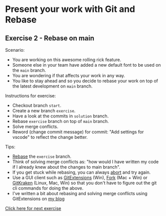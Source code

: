 # Present your work with Git and Rebase

## Exercise 2 - Rebase on main

Scenario:

- You are working on this awesome rolling rick feature.
- Someone else in your team have added a new default font to be used on the `main` branch.
- You are wondering if that affects your work in any way.
- You like to stay ahead and so you decide to rebase your work on top of the latest development on `main` branch.

Instructions for exercise:

- Checkout branch `start`.
- Create a new branch `exercise`.
- Have a look at the commits in `solution` branch.
- Rebase `exercise` branch on top of `main` branch.
- Solve merge conflicts.
- Reword (change commit message) for commit: "Add settings for vscode" to reflect the change better.

Tips:

- [Rebase](https://git-scm.com/docs/rebase) the `exercise` branch.
- Think of solving merge conflicts as: "how would I have written my code if I already knew about the changes to main branch".
- If you get stuck while rebasing, you can always [abort](https://git-scm.com/docs/git-rebase#Documentation/git-rebase.txt---abort) and try again.
- Use a GUI client such as [GitExtensions](http://gitextensions.github.io/) (Win), [Fork](https://git-fork.com/) (Mac + Win) or [GitKraken](https://www.gitkraken.com/) (Linux, Mac, Win) so that you don't have to figure out the git cli commands for doing the above.
- I've written a bit about rebasing and solving merge conflicts using GitExtensions on [my blog](https://blomholm.no/posts/how-i-git-it-syncing/#pull-in-new-commits-from-another-branch)

[Click here for next exercise](https://github.com/kraftlauget/git-ws-3)
